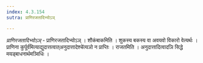 ```yaml
---
index: 4.3.154
sutra: प्राणिरजतादिभ्योऽञ्

---
```

_प्राणिरजतादिभ्योऽञ्_ - प्राणिरजतादिभ्योऽञ् । शौकंबाकमिति । शुकस्य बकस्य वा अवयवो विकारो वेत्यर्थः ।प्राणिना कुर्पूर्व॑मित्याद्युदात्तत्वात्अनुदात्तादेश्चे॑त्यञो न प्राप्तिः । राजतमिति । अनुदात्तादित्वादञि सिद्धे मयड्बाधनार्थमञ्विधिः । 